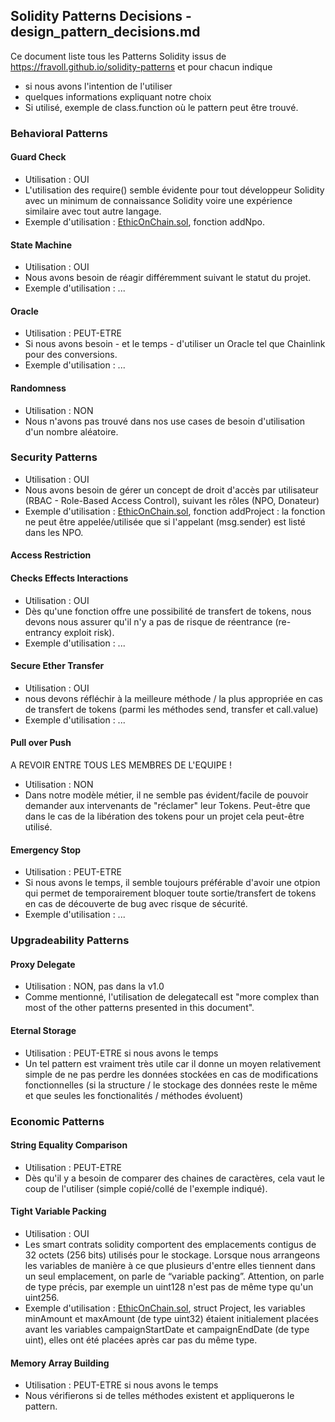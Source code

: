 ## Solidity Patterns Decisions - design_pattern_decisions.md

Ce document liste tous les Patterns Solidity issus de https://fravoll.github.io/solidity-patterns et pour chacun indique
- si nous avons l'intention de l'utiliser
- quelques informations expliquant notre choix
- Si utilisé, exemple de class.function où le pattern peut être trouvé.

### Behavioral Patterns

#### Guard Check

- Utilisation : OUI
- L'utilisation des require() semble évidente pour tout développeur Solidity avec un minimum de connaissance Solidity voire une expérience similaire avec tout autre langage.
- Exemple d'utilisation : [EthicOnChain.sol](contracts/EthicOnChain.sol), fonction addNpo.

#### State Machine

- Utilisation : OUI
- Nous avons besoin de réagir différemment suivant le statut du projet.
- Exemple d'utilisation : ...

#### Oracle

- Utilisation : PEUT-ETRE
- Si nous avons besoin - et le temps - d'utiliser un Oracle tel que Chainlink pour des conversions.
- Exemple d'utilisation : ...

#### Randomness

- Utilisation : NON
- Nous n'avons pas trouvé dans nos use cases de besoin d'utilisation d'un nombre aléatoire.

### Security Patterns

- Utilisation : OUI
- Nous avons besoin de gérer un concept de droit d'accès par utilisateur (RBAC - Role-Based Access Control), suivant les rôles (NPO, Donateur)
- Exemple d'utilisation : [EthicOnChain.sol](contracts/EthicOnChain.sol), fonction addProject : la fonction ne peut être appelée/utilisée que si l'appelant (msg.sender) est listé dans les NPO.

#### Access Restriction

#### Checks Effects Interactions

- Utilisation : OUI
- Dès qu'une fonction offre une possibilité de transfert de tokens, nous devons nous assurer qu'il n'y a pas de risque de réentrance (re-entrancy exploit risk).
- Exemple d'utilisation : ...

#### Secure Ether Transfer

- Utilisation : OUI
- nous devons réfléchir à la meilleure méthode / la plus appropriée en cas de transfert de tokens (parmi les méthodes send, transfer et call.value)
- Exemple d'utilisation : ...

#### Pull over Push

A REVOIR ENTRE TOUS LES MEMBRES DE L'EQUIPE !
- Utilisation : NON
- Dans notre modèle métier, il ne semble pas évident/facile de pouvoir demander aux intervenants de "réclamer" leur Tokens. Peut-être que dans le cas de la libération des tokens pour un projet cela peut-être utilisé.

#### Emergency Stop

- Utilisation : PEUT-ETRE
- Si nous avons le temps, il semble toujours préférable d'avoir une otpion qui permet de temporairement bloquer toute sortie/transfert de tokens en cas de découverte de bug avec risque de sécurité.
- Exemple d'utilisation : ...

### Upgradeability Patterns

#### Proxy Delegate

- Utilisation : NON, pas dans la v1.0
- Comme mentionné, l'utilisation de delegatecall est "more complex than most of the other patterns presented in this document".

#### Eternal Storage

- Utilisation : PEUT-ETRE si nous avons le temps
- Un tel pattern est vraiment très utile car il donne un moyen relativement simple de ne pas perdre les données stockées en cas de modifications fonctionnelles (si la structure / le stockage des données reste le même et que seules les fonctionalités / méthodes évoluent)

### Economic Patterns

#### String Equality Comparison

- Utilisation : PEUT-ETRE
- Dès qu'il y a besoin de comparer des chaines de caractères, cela vaut le coup de l'utiliser (simple copié/collé de l'exemple indiqué).

#### Tight Variable Packing

- Utilisation : OUI
- Les smart contrats solidity comportent des emplacements contigus de 32 octets (256 bits) utilisés pour le stockage. Lorsque nous arrangeons les variables de manière à ce que plusieurs d'entre elles tiennent dans un seul emplacement, on parle de “variable packing”. Attention, on parle de type précis, par exemple un uint128 n'est pas de même type qu'un uint256.
- Exemple d'utilisation : [EthicOnChain.sol](contracts/EthicOnChain.sol), struct Project, les variables minAmount et maxAmount (de type uint32) étaient initialement placées avant les variables campaignStartDate et campaignEndDate (de type uint), elles ont été placées après car pas du même type.

#### Memory Array Building

- Utilisation : PEUT-ETRE si nous avons le temps
- Nous vérifierons si de telles méthodes existent et appliquerons le pattern.
